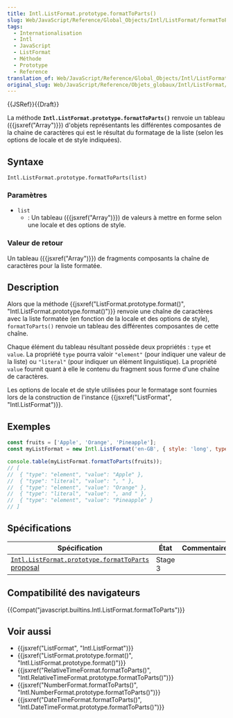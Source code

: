 ```yaml
---
title: Intl​.List​Format​.prototype​.formatToParts()
slug: Web/JavaScript/Reference/Global_Objects/Intl/ListFormat/formatToParts
tags:
  - Internationalisation
  - Intl
  - JavaScript
  - ListFormat
  - Méthode
  - Prototype
  - Reference
translation_of: Web/JavaScript/Reference/Global_Objects/Intl/ListFormat/formatToParts
original_slug: Web/JavaScript/Reference/Objets_globaux/Intl/ListFormat/formatToParts
---
```

{{JSRef}}{{Draft}}

La méthode **`Intl.ListFormat.prototype.formatToParts()`** renvoie un tableau ({{jsxref("Array")}}) d'objets représentants les différentes composantes de la chaine de caractères qui est le résultat du formatage de la liste (selon les options de locale et de style indiquées).

## Syntaxe

    Intl.ListFormat.prototype.formatToParts(list)

### Paramètres

- `list`
  - : Un tableau ({{jsxref("Array")}}) de valeurs à mettre en forme selon une locale et des options de style.

### Valeur de retour

Un tableau ({{jsxref("Array")}}) de fragments composants la chaîne de caractères pour la liste formatée.

## Description

Alors que la méthode {{jsxref("ListFormat.prototype.format()", "Intl.ListFormat.prototype.format()")}} renvoie une chaîne de caractères avec la liste formatée (en fonction de la locale et des options de style), `formatToParts()` renvoie un tableau des différentes composantes de cette chaîne.

Chaque élément du tableau résultant possède deux propriétés : `type` et `value`. La propriété `type` pourra valoir `"element"` (pour indiquer une valeur de la liste) ou `"literal"` (pour indiquer un élément linguistique). La propriété `value` fournit quant à elle le contenu du fragment sous forme d'une chaîne de caractères.

Les options de locale et de style utilisées pour le formatage sont fournies lors de la construction de l'instance {{jsxref("ListFormat", "Intl.ListFormat")}}.

## Exemples

```js
const fruits = ['Apple', 'Orange', 'Pineapple'];
const myListFormat = new Intl.ListFormat('en-GB', { style: 'long', type: 'conjunction' });

console.table(myListFormat.formatToParts(fruits));
// [
//  { "type": "element", "value": "Apple" },
//  { "type": "literal", "value": ", " },
//  { "type": "element", "value": "Orange" },
//  { "type": "literal", "value": ", and " },
//  { "type": "element", "value": "Pineapple" }
// ]
```

## Spécifications

| Spécification                                                                                                                                       | État    | Commentaires |
| --------------------------------------------------------------------------------------------------------------------------------------------------- | ------- | ------------ |
| [`Intl.ListFormat.prototype.formatToParts` proposal](https://tc39.github.io/proposal-intl-list-format/#sec-Intl.ListFormat.prototype.formatToParts) | Stage 3 |              |

## Compatibilité des navigateurs

{{Compat("javascript.builtins.Intl.ListFormat.formatToParts")}}

## Voir aussi

- {{jsxref("ListFormat", "Intl.ListFormat")}}
- {{jsxref("ListFormat.prototype.format()", "Intl.ListFormat.prototype.format()")}}
- {{jsxref("RelativeTimeFormat.formatToParts()", "Intl.RelativeTimeFormat.prototype.formatToParts()")}}
- {{jsxref("NumberFormat.formatToParts()", "Intl.NumberFormat.prototype.formatToParts()")}}
- {{jsxref("DateTimeFormat.formatToParts()", "Intl.DateTimeFormat.prototype.formatToParts()")}}
